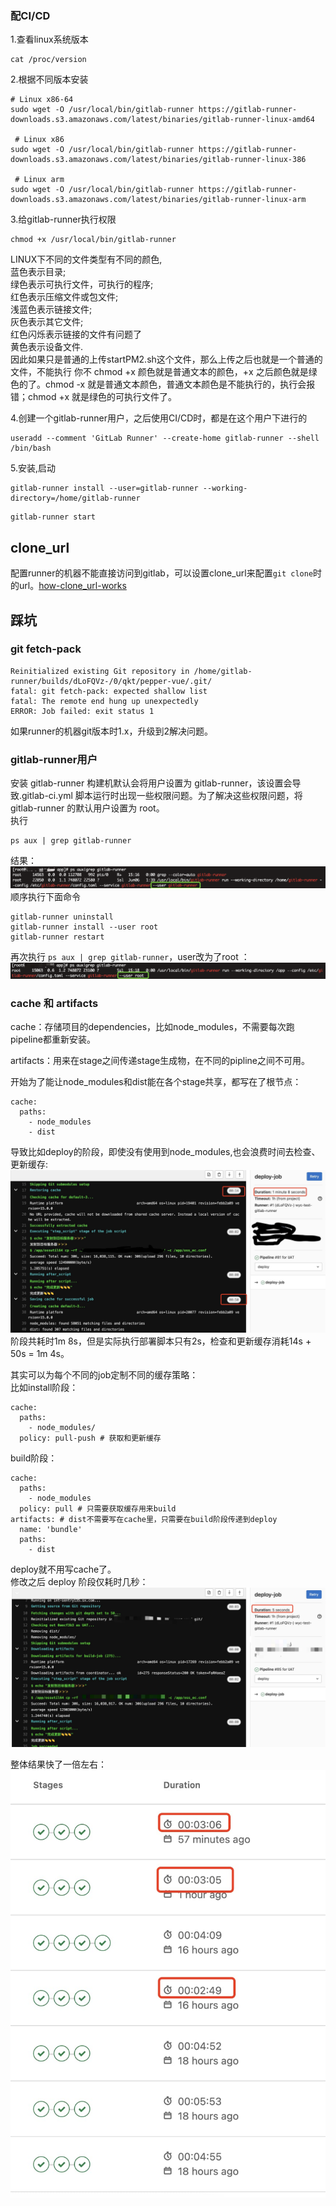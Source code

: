 ### 配CI/CD

1.查看linux系统版本  
```
cat /proc/version
```
2.根据不同版本安装
```
# Linux x86-64
sudo wget -O /usr/local/bin/gitlab-runner https://gitlab-runner-downloads.s3.amazonaws.com/latest/binaries/gitlab-runner-linux-amd64

 # Linux x86
sudo wget -O /usr/local/bin/gitlab-runner https://gitlab-runner-downloads.s3.amazonaws.com/latest/binaries/gitlab-runner-linux-386

 # Linux arm
sudo wget -O /usr/local/bin/gitlab-runner https://gitlab-runner-downloads.s3.amazonaws.com/latest/binaries/gitlab-runner-linux-arm
```
3.给gitlab-runner执行权限
```
chmod +x /usr/local/bin/gitlab-runner
```
LINUX下不同的文件类型有不同的颜色,  
蓝色表示目录;  
绿色表示可执行文件，可执行的程序;  
红色表示压缩文件或包文件;  
浅蓝色表示链接文件;  
灰色表示其它文件;  
红色闪烁表示链接的文件有问题了  
黄色表示设备文件.   
因此如果只是普通的上传startPM2.sh这个文件，那么上传之后也就是一个普通的文件，不能执行
你不 chmod +x 颜色就是普通文本的颜色，+x 之后颜色就是绿色的了。chmod -x 就是普通文本颜色，普通文本颜色是不能执行的，执行会报错；chmod +x 就是绿色的可执行文件了。  

4.创建一个gitlab-runner用户，之后使用CI/CD时，都是在这个用户下进行的
```
useradd --comment 'GitLab Runner' --create-home gitlab-runner --shell /bin/bash
```
5.安装,启动  
```
gitlab-runner install --user=gitlab-runner --working-directory=/home/gitlab-runner
```
```
gitlab-runner start
```

## clone_url
配置runner的机器不能直接访问到gitlab，可以设置clone_url来配置`git clone`时的url。[how-clone_url-works](https://docs.gitlab.com/runner/configuration/advanced-configuration.html#how-clone_url-works)

## 踩坑  
### git fetch-pack
```
Reinitialized existing Git repository in /home/gitlab-runner/builds/dLoFQVz-/0/qkt/pepper-vue/.git/
fatal: git fetch-pack: expected shallow list
fatal: The remote end hung up unexpectedly
ERROR: Job failed: exit status 1
```
如果runner的机器git版本时1.x，升级到2解决问题。

### gitlab-runner用户
安装 gitlab-runner 构建机默认会将用户设置为 gitlab-runner，该设置会导致.gitlab-ci.yml 脚本运行时出现一些权限问题。为了解决这些权限问题，将 gitlab-runner 的默认用户设置为 root。   
执行  
```
ps aux | grep gitlab-runner
```
结果：  
![](./assets/gitlab%20CICD/github-runner.jpg)
顺序执行下面命令
```
gitlab-runner uninstall
gitlab-runner install --user root
gitlab-runner restart
```
再次执行 `ps aux | grep gitlab-runner`，user改为了root ：  
![](./assets/gitlab%20CICD/root.jpg)

### cache 和 artifacts
cache：存储项目的dependencies，比如node_modules，不需要每次跑pipeline都重新安装。

artifacts：用来在stage之间传递stage生成物，在不同的pipline之间不可用。

开始为了能让node_modules和dist能在各个stage共享，都写在了根节点：
```
cache:
  paths:
    - node_modules
    - dist
```
导致比如deploy的阶段，即使没有使用到node_modules,也会浪费时间去检查、更新缓存:
![](./assets/gitlab%20CICD/deploy%20cache.jpg)
阶段共耗时1m 8s，但是实际执行部署脚本只有2s，检查和更新缓存消耗14s + 50s = 1m 4s。  

其实可以为每个不同的job定制不同的缓存策略：  
比如install阶段：
```
cache:
  paths:
    - node_modules/
  policy: pull-push # 获取和更新缓存
```
build阶段：
```
cache:
  paths:
    - node_modules
  policy: pull # 只需要获取缓存用来build
artifacts: # dist不需要写在cache里，只需要在build阶段传递到deploy
  name: 'bundle'
  paths: 
    - dist
```
deploy就不用写cache了。  
修改之后 deploy 阶段仅耗时几秒：  
![](./assets/gitlab%20CICD/deploy%20without%20cache.jpg)

整体结果快了一倍左右：  
![](./assets/gitlab%20CICD/result.jpg)